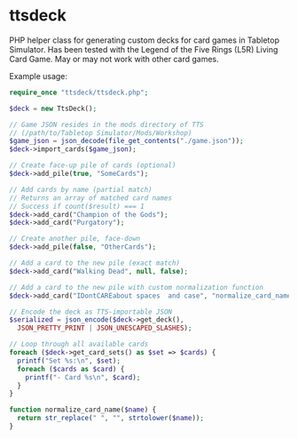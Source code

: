 # ttsdeck

PHP helper class for generating custom decks for card games in
Tabletop Simulator. Has been tested with the Legend of the Five Rings (L5R)
Living Card Game. May or may not work with other card games.

Example usage:

```php
require_once "ttsdeck/ttsdeck.php";

$deck = new TtsDeck();

// Game JSON resides in the mods directory of TTS
// (/path/to/Tabletop Simulator/Mods/Workshop)
$game_json = json_decode(file_get_contents("./game.json"));
$deck->import_cards($game_json);

// Create face-up pile of cards (optional)
$deck->add_pile(true, "SomeCards");

// Add cards by name (partial match)
// Returns an array of matched card names
// Success if count($result) === 1
$deck->add_card("Champion of the Gods");
$deck->add_card("Purgatory");

// Create another pile, face-down
$deck->add_pile(false, "OtherCards");

// Add a card to the new pile (exact match)
$deck->add_card("Walking Dead", null, false);

// Add a card to the new pile with custom normalization function
$deck->add_card("IDontCAREabout spaces  and case", "normalize_card_name");

// Encode the deck as TTS-importable JSON
$serialized = json_encode($deck->get_deck(),
  JSON_PRETTY_PRINT | JSON_UNESCAPED_SLASHES);

// Loop through all available cards
foreach ($deck->get_card_sets() as $set => $cards) {
  printf("Set %s:\n", $set);
  foreach ($cards as $card) {
    printf("- Card %s\n", $card);
  }
}

function normalize_card_name($name) {
  return str_replace(" ", "", strtolower($name));
}
```
